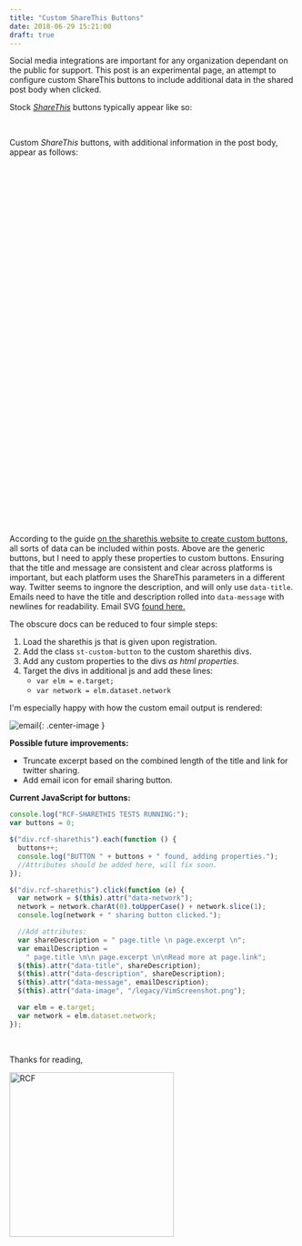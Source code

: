 ```yaml
---
title: "Custom ShareThis Buttons"
date: 2018-06-29 15:21:00
draft: true
---
```


Social media integrations are important for any organization dependant on the public for support. This post is an experimental page, an attempt to configure custom ShareThis buttons to include additional data in the shared post body when clicked.

Stock [_ShareThis_](https://platform.sharethis.com) buttons typically appear like so:

<div class="sharethis-inline-share-buttons"></div>

<br />

Custom _ShareThis_ buttons, with additional information in the post body, appear as follows:

<!--FACEBOOK-->
<div 
  data-network="facebook"
  class="rcf-sharethis st-custom-button">
  <svg class="svg-icon"><use xlink:href="/legacy/minima-social-icons.svg#facebook"></use></svg></div>

<!--TWITTER-->
<div 
  data-network="twitter" 
  class="rcf-sharethis st-custom-button">
  <svg class="svg-icon"><use xlink:href="/legacy/minima-social-icons.svg#twitter"></use></svg></div>

<!--LINKEDIN-->
<div 
  data-network="linkedin" 
  class="rcf-sharethis st-custom-button">
  <svg class="svg-icon"><use xlink:href="/legacy/minima-social-icons.svg#linkedin"></use></svg></div>

<!--EMAIL-->
<div 
  data-network="email" 
  class="rcf-sharethis st-custom-button">
  <svg class="svg-icon"><use xlink:href="/legacy/minima-social-icons.svg#email"></use></svg></div>

<br />

<br />

According to the guide [on the sharethis website to create custom buttons,](https://www.sharethis.com/support/customization/how-to-set-custom-buttons/) all sorts of data can be included within posts. Above are the generic buttons, but I need to apply these properties to custom buttons. Ensuring that the title and message are consistent and clear across platforms is important, but each platform uses the ShareThis parameters in a different way. Twitter seems to ingnore the description, and will only use `data-title`. Emails need to have the title and description rolled into `data-message` with newlines for readability. Email SVG [found here.](http://healthysoleplus.com/legacy/rrssb/icons/)

The obscure docs can be reduced to four simple steps:

1. Load the sharethis js that is given upon registration.
2. Add the class `st-custom-button` to the custom sharethis divs.
3. Add any custom properties to the divs _as html properties_.
4. Target the divs in additional js and add these lines:
   - `var elm = e.target;`
   - `var network = elm.dataset.network`

I'm especially happy with how the custom email output is rendered:

![email](/legacy/mnp/ShareThis.png){: .center-image }

**Possible future improvements:**

- Truncate excerpt based on the combined length of the title and link for twitter sharing.
- Add email icon for email sharing button.

**Current JavaScript for buttons:**

```js
console.log("RCF-SHARETHIS TESTS RUNNING:");
var buttons = 0;

$("div.rcf-sharethis").each(function () {
  buttons++;
  console.log("BUTTON " + buttons + " found, adding properties.");
  //Attributes should be added here, will fix soon.
});

$("div.rcf-sharethis").click(function (e) {
  var network = $(this).attr("data-network");
  network = network.charAt(0).toUpperCase() + network.slice(1);
  console.log(network + " sharing button clicked.");

  //Add attributes:
  var shareDescription = " page.title \n page.excerpt \n";
  var emailDescription =
    " page.title \n\n page.excerpt \n\nRead more at page.link";
  $(this).attr("data-title", shareDescription);
  $(this).attr("data-description", shareDescription);
  $(this).attr("data-message", emailDescription);
  $(this).attr("data-image", "/legacy/VimScreenshot.png");

  var elm = e.target;
  var network = elm.dataset.network;
});
```

<br />

Thanks for reading,

<img src="/legacy/art/s.png" alt="RCF" style="border-radius:0; width: 289px;"/>

<script>
  console.log("RCF-SHARETHIS TESTS RUNNING:");
  var buttons = 0;
 
 $("div.rcf-sharethis").each(function(){
    buttons++;
    console.log("BUTTON "+buttons+" found, adding properties.")});


  $("div.rcf-sharethis").click(function(e){
    var network = $(this).attr("data-network");
    network = network.charAt(0).toUpperCase() + network.slice(1);
    console.log(network+" sharing button clicked.");
  
    //Add attributes:
    var shareDescription = ("{{ page.title }}\n{{ page.excerpt | strip_html | strip }}\n");
    var emailDescription = ("{{ page.title }}\n\n{{ page.excerpt | strip_html | strip }}\n\nRead more at {{ site.url }}{{ page.url }}");
    $(this).attr("data-title",shareDescription);
    $(this).attr("data-description",shareDescription);
    $(this).attr("data-message",emailDescription);
    $(this).attr("data-image","/legacy/VimScreenshot.png");
    
    //Sharethis code:
    var elm = e.target;
    var network = elm.dataset.network;
    
    });
  
  console.log("Sharethis commands run.");
</script>
